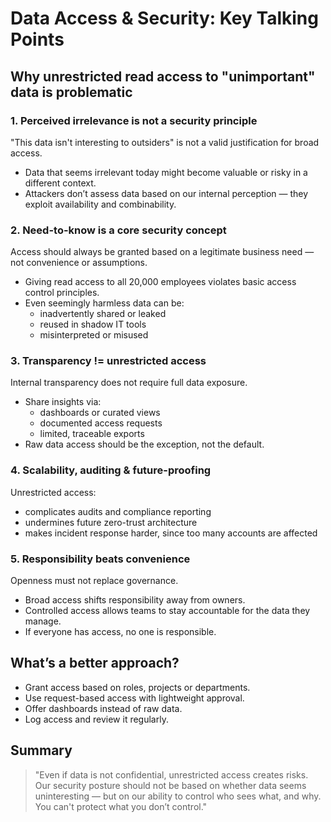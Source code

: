 # Data Access & Security: Key Talking Points

## Why unrestricted read access to "unimportant" data is problematic

### 1. Perceived irrelevance is not a security principle
"This data isn't interesting to outsiders" is not a valid justification for broad access.
- Data that seems irrelevant today might become valuable or risky in a different context.
- Attackers don’t assess data based on our internal perception — they exploit availability and combinability.

### 2. Need-to-know is a core security concept
Access should always be granted based on a legitimate business need — not convenience or assumptions.
- Giving read access to all 20,000 employees violates basic access control principles.
- Even seemingly harmless data can be:
  * inadvertently shared or leaked  
  * reused in shadow IT tools  
  * misinterpreted or misused

### 3. Transparency != unrestricted access
Internal transparency does not require full data exposure.
- Share insights via:
  * dashboards or curated views  
  * documented access requests  
  * limited, traceable exports  
- Raw data access should be the exception, not the default.

### 4. Scalability, auditing & future-proofing
Unrestricted access:
- complicates audits and compliance reporting  
- undermines future zero-trust architecture  
- makes incident response harder, since too many accounts are affected

### 5. Responsibility beats convenience
Openness must not replace governance.
- Broad access shifts responsibility away from owners.  
- Controlled access allows teams to stay accountable for the data they manage.  
- If everyone has access, no one is responsible.

## What’s a better approach?
- Grant access based on roles, projects or departments.  
- Use request-based access with lightweight approval.  
- Offer dashboards instead of raw data.  
- Log access and review it regularly.

## Summary
> "Even if data is not confidential, unrestricted access creates risks. Our security posture should not be based on whether data seems uninteresting — but on our ability to control who sees what, and why. You can't protect what you don’t control."

